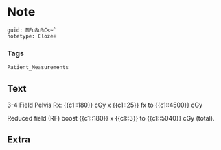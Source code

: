 # Note
```
guid: MFu8u%C<~`
notetype: Cloze+
```

### Tags
```
Patient_Measurements
```

## Text
3-4 Field Pelvis Rx: {{c1::180}} cGy x {{c1::25}} fx to {{c1::4500}} cGy<div>Reduced field (RF) boost {{c1::180}} x {{c1::3}} to {{c1::5040}} cGy (total).</div>

## Extra

